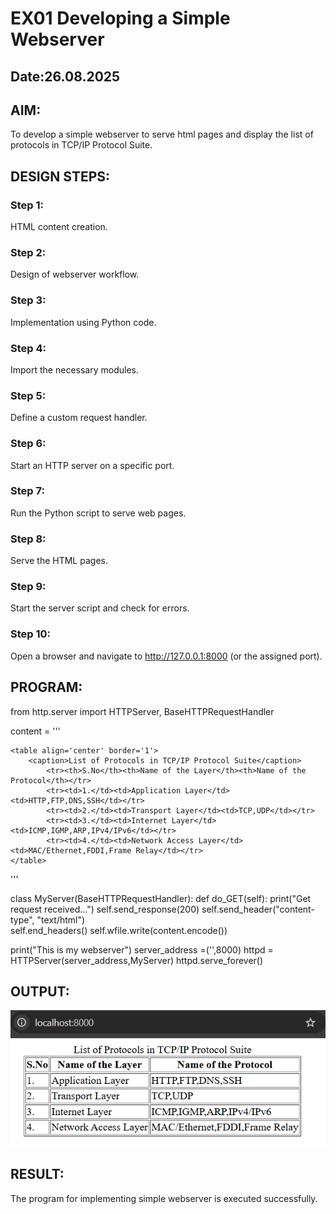 # EX01 Developing a Simple Webserver
## Date:26.08.2025

## AIM:
To develop a simple webserver to serve html pages and display the list of protocols in TCP/IP Protocol Suite.

## DESIGN STEPS:
### Step 1: 
HTML content creation.

### Step 2:
Design of webserver workflow.

### Step 3:
Implementation using Python code.

### Step 4:
Import the necessary modules.

### Step 5:
Define a custom request handler.

### Step 6:
Start an HTTP server on a specific port.

### Step 7:
Run the Python script to serve web pages.

### Step 8:
Serve the HTML pages.

### Step 9:
Start the server script and check for errors.

### Step 10:
Open a browser and navigate to http://127.0.0.1:8000 (or the assigned port).

## PROGRAM:

from http.server import HTTPServer, BaseHTTPRequestHandler

content = '''
<html>
<head>
<title>List of Protocols in TCP/IP Protocol Suite</title>
</head>
<body>
    
    <table align='center' border='1'>
        <caption>List of Protocols in TCP/IP Protocol Suite</caption>
            <tr><th>S.No</th><th>Name of the Layer</th><th>Name of the Protocol</th></tr>
            <tr><td>1.</td><td>Application Layer</td><td>HTTP,FTP,DNS,SSH</td></tr>
            <tr><td>2.</td><td>Transport Layer</td><td>TCP,UDP</td></tr>
            <tr><td>3.</td><td>Internet Layer</td><td>ICMP,IGMP,ARP,IPv4/IPv6</td></tr>
            <tr><td>4.</td><td>Network Access Layer</td><td>MAC/Ethernet,FDDI,Frame Relay</td></tr>
    </table>
</body>
</html>'''

class MyServer(BaseHTTPRequestHandler):
    def do_GET(self):
        print("Get request received...")
        self.send_response(200) 
        self.send_header("content-type", "text/html")       
        self.end_headers()
        self.wfile.write(content.encode())

print("This is my webserver") 
server_address =('',8000)
httpd = HTTPServer(server_address,MyServer)
httpd.serve_forever()

## OUTPUT:
![alt text](image.png)

## RESULT:
The program for implementing simple webserver is executed successfully.
